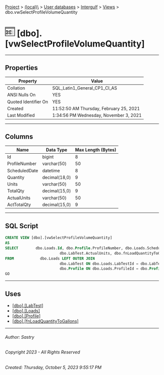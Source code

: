 #### 

[Project](../../../../index.md) > [(local)\\](../../../index.md) > [User databases](../../index.md) > [Intergulf](../index.md) > [Views](Views.md) > dbo.vwSelectProfileVolumeQuantity

# ![Views](../../../../Images/View32.png) [dbo].[vwSelectProfileVolumeQuantity]

---

## <a name="#properties"></a>Properties

| Property | Value |
|---|---|
| Collation | SQL_Latin1_General_CP1_CI_AS |
| ANSI Nulls On | YES |
| Quoted Identifier On | YES |
| Created | 11:52:50 AM Thursday, February 25, 2021 |
| Last Modified | 1:34:56 PM Wednesday, November 3, 2021 |


---

## <a name="#columns"></a>Columns

| Name | Data Type | Max Length (Bytes) |
|---|---|---|
| Id | bigint | 8 |
| ProfileNumber | varchar(50) | 50 |
| ScheduledDate | datetime | 8 |
| Quantity | decimal(18,0) | 9 |
| Units | varchar(50) | 50 |
| TotalQty | decimal(15,0) | 9 |
| ActualUnits | varchar(50) | 50 |
| ActTotalQty | decimal(15,0) | 9 |


---

## <a name="#sqlscript"></a>SQL Script

```sql
CREATE VIEW [dbo].[vwSelectProfileVolumeQuantity]
AS
SELECT        dbo.Loads.Id, dbo.Profile.ProfileNumber, dbo.Loads.ScheduledDate, dbo.LabTest.Quantity, dbo.LabTest.Units, dbo.fnLoadQuantityToGallons(dbo.LabTest.Quantity, dbo.LabTest.Units) AS TotalQty, 
                         dbo.LabTest.ActualUnits, dbo.fnLoadQuantityToGallons(dbo.LabTest.ActualQuantity, dbo.LabTest.ActualUnits) AS ActTotalQty
FROM            dbo.Loads LEFT OUTER JOIN
                         dbo.LabTest ON dbo.Loads.LabTestId = dbo.LabTest.Id LEFT OUTER JOIN
                         dbo.Profile ON dbo.Loads.ProfileId = dbo.Profile.Id
GO

```


---

## <a name="#uses"></a>Uses

* [[dbo].[LabTest]](../Tables/dbo_LabTest.md)
* [[dbo].[Loads]](../Tables/dbo_Loads.md)
* [[dbo].[Profile]](../Tables/dbo_Profile.md)
* [[dbo].[fnLoadQuantityToGallons]](../Programmability/Functions/Scalar-valued_Functions/dbo_fnLoadQuantityToGallons.md)


---

###### Author:  Sastry

###### Copyright 2023 - All Rights Reserved

###### Created: Thursday, October 5, 2023 9:55:17 PM

